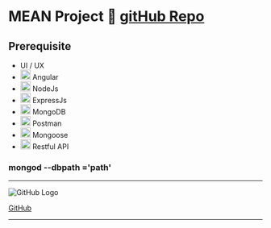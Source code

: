 # MEAN Project 🔣 [gitHub Repo][gitrepo]

## Prerequisite

- UI / UX
- [<img width="20px" alt="angular.io" src="https://angular.io/assets/images/logos/angular/angular.svg" />][ng] Angular
- [<img width="20px" alt="NodeJs" src="https://i.dlpng.com/static/png/511529_preview.png" />][ng] NodeJs
- [<img width="20px" alt="ExpressJs" src="https://www.sohamkamani.com/static/65137ed3c844d05124dcfdab28263c21/6b427/express-routing-logo.png" />][ng] ExpressJs
- [<img width="20px" alt="MongoDB" src="https://emanueleciriachi.net/wp-content/uploads/2019/01/logo-mongodb-png-mongodb-logo-png-400.png" />][ng] MongoDB
- [<img width="20px" alt="Postman" src="https://seeklogo.com/images/P/postman-logo-F43375A2EB-seeklogo.com.png" />][ng] Postman
- [<img width="20px" alt="Mongoose" src="https://images.opencollective.com/mongoose/e1d1454/logo/256.png" />][ng] Mongoose
- [<img width="20px" alt="Restful API" src="https://d12m9erqbesehq.cloudfront.net/wp-content/uploads/2016/04/30152042/event-smart-rest-api.png" />][ng] Restful API

### mongod --dbpath ='path'

---

![GitHub Logo](https://github.githubassets.com/images/modules/logos_page/Octocat.png)

[GitHub](http://github.com/msraosuryawanshi)

---

[gitrepo]: https://github.com/msraosuryawanshi/meanproj
[ng]: https://angular.io/
